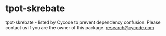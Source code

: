 # tpot-skrebate
tpot-skrebate - listed by Cycode to prevent dependency confusion.
Please contact us if you are the owner of this package.
research@cycode.com
